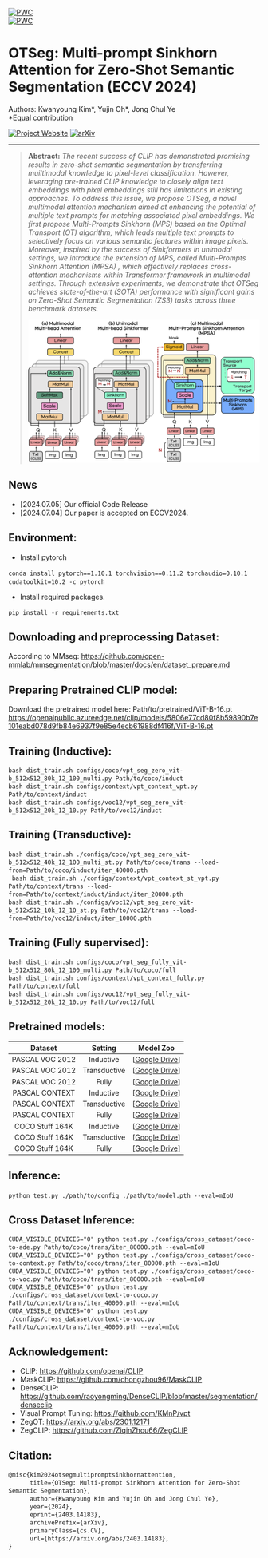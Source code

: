 [![PWC](https://img.shields.io/endpoint.svg?url=https://paperswithcode.com/badge/otseg-multi-prompt-sinkhorn-attention-for/zero-shot-semantic-segmentation-on-pascal-voc)](https://paperswithcode.com/sota/zero-shot-semantic-segmentation-on-pascal-voc?p=otseg-multi-prompt-sinkhorn-attention-for)<br>
[![PWC](https://img.shields.io/endpoint.svg?url=https://paperswithcode.com/badge/otseg-multi-prompt-sinkhorn-attention-for/zero-shot-semantic-segmentation-on-coco-stuff)](https://paperswithcode.com/sota/zero-shot-semantic-segmentation-on-coco-stuff?p=otseg-multi-prompt-sinkhorn-attention-for)<br>




# OTSeg: Multi-prompt Sinkhorn Attention for Zero-Shot Semantic Segmentation (ECCV 2024)

Authors: Kwanyoung Kim*, Yujin Oh*, Jong Chul Ye   
*Equal contribution

[![Project Website](https://img.shields.io/badge/Project-Website-orange)](https://cubeyoung.github.io/OTSeg_project/)
[![arXiv](https://img.shields.io/badge/arXiv-2312.00845-b31b1b.svg)](https://arxiv.org/pdf/2403.14183)

---

> **Abstract:** *The recent success of CLIP has demonstrated promising results in zero-shot semantic segmentation by transferring muiltimodal knowledge to pixel-level classification. However, leveraging pre-trained CLIP knowledge to closely align text embeddings with pixel embeddings still has limitations in existing approaches. To address this issue, we propose OTSeg, a novel multimodal attention mechanism aimed at enhancing the potential of multiple text prompts for matching associated pixel embeddings. We first propose Multi-Prompts Sinkhorn (MPS) based on the Optimal Transport (OT) algorithm, which leads multiple text prompts to selectively focus on various semantic features within image pixels. Moreover, inspired by the success of Sinkformers in unimodal settings, we introduce the extension of MPS, called Multi-Prompts Sinkhorn Attention (MPSA) , which effectively replaces cross-attention mechanisms within Transformer framework in multimodal settings. Through extensive experiments, we demonstrate that OTSeg achieves state-of-the-art (SOTA) performance with significant gains on Zero-Shot Semantic Segmentation (ZS3) tasks across three benchmark datasets.* 
>
> <p align="center">
> <img width="800" src="figs/OT-attention.png">
> </p>

## News
* [2024.07.05] Our official Code Release
* [2024.07.04] Our paper is accepted on ECCV2024. 

## Environment:

- Install pytorch

 `conda install pytorch==1.10.1 torchvision==0.11.2 torchaudio=0.10.1 cudatoolkit=10.2 -c pytorch`

- Install required packages.

 `pip install -r requirements.txt`

## Downloading and preprocessing Dataset:
According to MMseg: https://github.com/open-mmlab/mmsegmentation/blob/master/docs/en/dataset_prepare.md

## Preparing Pretrained CLIP model:
Download the pretrained model here: Path/to/pretrained/ViT-B-16.pt
https://openaipublic.azureedge.net/clip/models/5806e77cd80f8b59890b7e101eabd078d9fb84e6937f9e85e4ecb61988df416f/ViT-B-16.pt

## Training (Inductive):
 ```shell
 bash dist_train.sh configs/coco/vpt_seg_zero_vit-b_512x512_80k_12_100_multi.py Path/to/coco/induct
 bash dist_train.sh configs/context/vpt_context_vpt.py Path/to/context/induct
 bash dist_train.sh configs/voc12/vpt_seg_zero_vit-b_512x512_20k_12_10.py Path/to/voc12/induct
 ```

## Training (Transductive):
 ```shell
 bash dist_train.sh ./configs/coco/vpt_seg_zero_vit-b_512x512_40k_12_100_multi_st.py Path/to/coco/trans --load-from=Path/to/coco/induct/iter_40000.pth
  bash dist_train.sh ./configs/context/vpt_context_st_vpt.py Path/to/context/trans --load-from=Path/to/context/induct/induct/iter_20000.pth
 bash dist_train.sh ./configs/voc12/vpt_seg_zero_vit-b_512x512_10k_12_10_st.py Path/to/voc12/trans --load-from=Path/to/voc12/induct/iter_10000.pth
 ```

## Training (Fully supervised):
 ```shell
 bash dist_train.sh configs/coco/vpt_seg_fully_vit-b_512x512_80k_12_100_multi.py Path/to/coco/full
 bash dist_train.sh configs/context/vpt_context_fully.py Path/to/context/full
 bash dist_train.sh configs/voc12/vpt_seg_fully_vit-b_512x512_20k_12_10.py Path/to/voc12/full
 ```

## Pretrained models:

|     Dataset     |   Setting    |    Model Zoo   |
| :-------------: | :---------:  | :----------------------------------------------------------: |
| PASCAL VOC 2012 |  Inductive   |  [[Google Drive](https://drive.google.com/file/d/1UjyrFxQ0TTSDiQYse5MxAvHVyhJpqgMA/view?usp=drive_link)] |
| PASCAL VOC 2012 | Transductive |  [[Google Drive](https://drive.google.com/file/d/1SPXHxDl7znsOqUi9APnl3qx9BvmUbfny/view?usp=drive_link)] |
| PASCAL VOC 2012 |    Fully     |  [[Google Drive](https://drive.google.com/file/d/1SPXHxDl7znsOqUi9APnl3qx9BvmUbfny/view?usp=drive_link)] |
| PASCAL CONTEXT  |  Inductive   |  [[Google Drive](https://drive.google.com/file/d/1ZtNRtUR4fnl1b-oTc44v5HhmXhyx_w4-/view?usp=drive_link)] |
| PASCAL CONTEXT  | Transductive |  [[Google Drive](https://drive.google.com/file/d/1AZspmBiyjeOzMg5Aq165CcPz3ZLA-_BS/view?usp=drive_link)] |
| PASCAL CONTEXT  |    Fully     |  [[Google Drive](https://drive.google.com/file/d/1wTAC7uACPV66VEtlh0qzRMXmNN9mk5gU/view?usp=drive_link)] |
| COCO Stuff 164K |  Inductive   |  [[Google Drive](https://drive.google.com/file/d/11t3cnRicO9esJrvRjx5O4jL_1v1FDPa8/view?usp=drive_link)] |
| COCO Stuff 164K | Transductive |  [[Google Drive](https://drive.google.com/file/d/1BhxxmuW0R7Pyt2Ty4ERzg9lkKbZQmUY0/view?usp=drive_link)] |
| COCO Stuff 164K |    Fully     |  [[Google Drive](https://drive.google.com/file/d/1j4dDVz4hWUum68AdQC2n5FDkrstY-zhI/view?usp=drive_link)] |

## Inference:
 `python test.py ./path/to/config ./path/to/model.pth --eval=mIoU`

## Cross Dataset Inference:
```shell
CUDA_VISIBLE_DEVICES="0" python test.py ./configs/cross_dataset/coco-to-ade.py Path/to/coco/trans/iter_80000.pth --eval=mIoU
CUDA_VISIBLE_DEVICES="0" python test.py ./configs/cross_dataset/coco-to-context.py Path/to/coco/trans/iter_80000.pth --eval=mIoU
CUDA_VISIBLE_DEVICES="0" python test.py ./configs/cross_dataset/coco-to-voc.py Path/to/coco/trans/iter_80000.pth --eval=mIoU
CUDA_VISIBLE_DEVICES="0" python test.py ./configs/cross_dataset/context-to-coco.py Path/to/context/trans/iter_40000.pth --eval=mIoU
CUDA_VISIBLE_DEVICES="0" python test.py ./configs/cross_dataset/context-to-voc.py Path/to/context/trans/iter_40000.pth --eval=mIoU
```

## Acknowledgement:
 - CLIP:  https://github.com/openai/CLIP
 - MaskCLIP: https://github.com/chongzhou96/MaskCLIP
 - DenseCLIP: https://github.com/raoyongming/DenseCLIP/blob/master/segmentation/denseclip
 - Visual Prompt Tuning: https://github.com/KMnP/vpt
 - ZegOT: https://arxiv.org/abs/2301.12171
 - ZegCLIP: https://github.com/ZiqinZhou66/ZegCLIP
 
## Citation:
```
@misc{kim2024otsegmultipromptsinkhornattention,
      title={OTSeg: Multi-prompt Sinkhorn Attention for Zero-Shot Semantic Segmentation}, 
      author={Kwanyoung Kim and Yujin Oh and Jong Chul Ye},
      year={2024},
      eprint={2403.14183},
      archivePrefix={arXiv},
      primaryClass={cs.CV},
      url={https://arxiv.org/abs/2403.14183}, 
}
```
